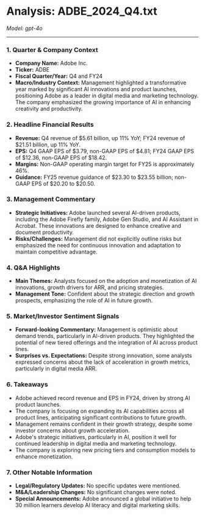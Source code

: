 # Analysis: ADBE_2024_Q4.txt

*Model: gpt-4o*

---

### 1. Quarter & Company Context
- **Company Name:** Adobe Inc.
- **Ticker:** ADBE
- **Fiscal Quarter/Year:** Q4 and FY24
- **Macro/Industry Context:** Management highlighted a transformative year marked by significant AI innovations and product launches, positioning Adobe as a leader in digital media and marketing technology. The company emphasized the growing importance of AI in enhancing creativity and productivity.

### 2. Headline Financial Results
- **Revenue:** Q4 revenue of $5.61 billion, up 11% YoY; FY24 revenue of $21.51 billion, up 11% YoY.
- **EPS:** Q4 GAAP EPS of $3.79, non-GAAP EPS of $4.81; FY24 GAAP EPS of $12.36, non-GAAP EPS of $18.42.
- **Margins:** Non-GAAP operating margin target for FY25 is approximately 46%.
- **Guidance:** FY25 revenue guidance of $23.30 to $23.55 billion; non-GAAP EPS of $20.20 to $20.50.

### 3. Management Commentary
- **Strategic Initiatives:** Adobe launched several AI-driven products, including the Adobe Firefly family, Adobe Gen Studio, and AI Assistant in Acrobat. These innovations are designed to enhance creative and document productivity.
- **Risks/Challenges:** Management did not explicitly outline risks but emphasized the need for continuous innovation and adaptation to maintain competitive advantage.

### 4. Q&A Highlights
- **Main Themes:** Analysts focused on the adoption and monetization of AI innovations, growth drivers for ARR, and pricing strategies.
- **Management Tone:** Confident about the strategic direction and growth prospects, emphasizing the role of AI in future growth.

### 5. Market/Investor Sentiment Signals
- **Forward-looking Commentary:** Management is optimistic about demand trends, particularly in AI-driven products. They highlighted the potential of new tiered offerings and the integration of AI across product lines.
- **Surprises vs. Expectations:** Despite strong innovation, some analysts expressed concerns about the lack of acceleration in growth metrics, particularly in digital media ARR.

### 6. Takeaways
- Adobe achieved record revenue and EPS in FY24, driven by strong AI product launches.
- The company is focusing on expanding its AI capabilities across all product lines, anticipating significant contributions to future growth.
- Management remains confident in their growth strategy, despite some investor concerns about growth acceleration.
- Adobe's strategic initiatives, particularly in AI, position it well for continued leadership in digital media and marketing technology.
- The company is exploring new pricing tiers and consumption models to enhance monetization.

### 7. Other Notable Information
- **Legal/Regulatory Updates:** No specific updates were mentioned.
- **M&A/Leadership Changes:** No significant changes were noted.
- **Special Announcements:** Adobe announced a global initiative to help 30 million learners develop AI literacy and digital marketing skills.